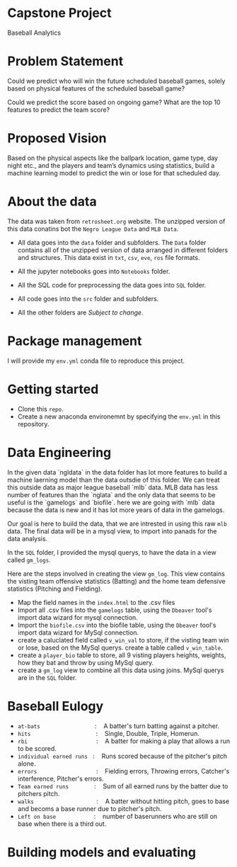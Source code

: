 # Capstone Project
Baseball Analytics

# Problem Statement

Could we predict who will win the future scheduled baseball games, solely based on physical features of the scheduled baseball game?

Could we predict the score based on ongoing game? What are the top 10 features to predict the team score?



# Proposed Vision

Based on the physical aspects like the ballpark location, game type, day night etc., and the players and team’s dynamics using statistics, build a machine learning model to predict the win or lose for that scheduled day.



# About the data

The data was taken from `retrosheet.org` website. The unzipped version of this data conatins bot the `Negro League Data` and `MLB Data`. 


* All data goes into the `data` folder and subfolders. The `Data` folder contains all of the unzipped version of data arranged in different folders and structures. This data exist in `txt`, `csv`, `eve`, `ros` file formats.

* All the jupyter notebooks goes into `Notebooks` folder.

* All the SQL code for preprocessing the data goes into `SQL` folder.

* All code goes into the `src` folder and subfolders.

* All the other folders are *Subject to change*.



# Package management

I will provide my `env.yml` conda file to reproduce this project.




# Getting started

* Clone this `repo`.
* Create a new anaconda environemnt by specifying the `env.yml` in this repository.



# Data Engineering

<div style="text-align": justify>
In the given data `ngldata` in the data folder has lot more features to build a machine laerning model than the data outsdie of this folder. We can treat this outside data as major league baseball `mlb` data.  MLB data has less number of features than the `nglata` and the only data that seems to be useful is the `gamelogs` and `biofile`. here we are going with `mlb` data because the data is new and it has lot more years of data in the gamelogs.
</div>



Our goal is here to build the data, that we are intrested in using this raw `mlb` data. The final data will be in a mysql view, to import into panads for the data analysis.

In the `SQL` folder, I provided the mysql querys, to have the data in a view called `gm_logs`.

Here are the steps involved in creating the view `gm_log`. This view contains the visting team offensive statistics (Batting) and the home team defensive statistics (Pitching and Fielding). 

* Map the field names in the `index.html`  to the .csv files
* Import all .csv files into the `gamelogs` table, using the `Dbeaver` tool's import data wizard for mysql connection.
* Import the `biofile.csv` into the biofile table, using the `Dbeaver` tool's import data wizard for MySql connection.
* create a caluclated field called `v_win_val` to store, if the visting team win or lose, based on the MySql querys. create a table called `v_win_table`.
* create a `player_bio` table to store, all 9 visting players heights, weights, how they bat and throw by using MySql query.
* create a `gm_log` view to combine all this data using joins. MySql
 querys are in the `SQL` folder.



# Baseball Eulogy

* `at-bats` &emsp;&emsp;&emsp;&emsp;&emsp;&emsp;&emsp;&emsp;&nbsp; : &nbsp;&nbsp; A batter's turn batting against a pitcher.
* `hits`    &emsp;&emsp;&emsp;&emsp;&emsp;&emsp;&emsp;&emsp;&emsp;&emsp; : &nbsp;&nbsp;  Single, Double, Triple, Homerun.
* `rbi`   &emsp;&emsp;&emsp;&emsp;&emsp;&emsp;&emsp;&emsp;&emsp;&emsp;&nbsp;&nbsp;   : &nbsp;&nbsp; A batter for making a play that allows a run to be scored.
* `individual earned runs` &nbsp; : &nbsp;&nbsp; Runs scored because of the pitcher's pitch alone.
* `errors`  &emsp;&emsp;&emsp;&emsp;&emsp;&emsp;&emsp;&emsp;&emsp; : &nbsp;&nbsp; Fielding errors, Throwing errors, Catcher's interference, Pitcher's errors.
* `Team earned runs` &emsp;&emsp;&emsp;&nbsp;&nbsp;  : &nbsp;&nbsp; Sum of all earned runs by the batter due to pitchers pitch.
* `walks` &emsp;&emsp;&emsp;&emsp;&emsp;&emsp;&emsp;&emsp;&emsp;&nbsp;&nbsp; : &nbsp;&nbsp; A batter without hitting pitch, goes to base and becoms a base runner due to pitcher's pitch.
* `Left on base` &emsp;&emsp;&emsp;&emsp;&emsp;&nbsp;&nbsp; : &nbsp;&nbsp; number of baserunners who are still on base when there is a third out.



# Building models and evaluating